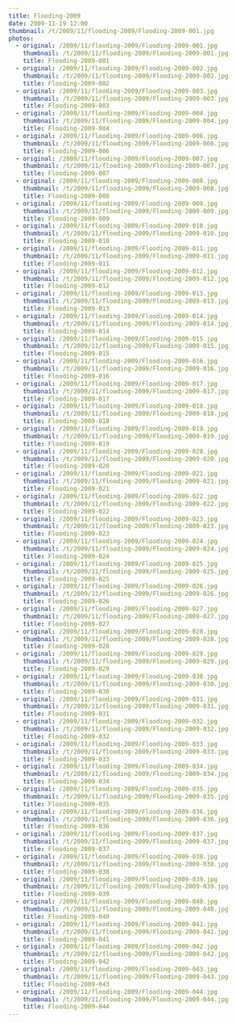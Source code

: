 ```yaml
---
title: Flooding-2009
date: 2009-11-19 12:00
thumbnail: /t/2009/11/flooding-2009/Flooding-2009-001.jpg
photos:
  - original: /2009/11/flooding-2009/Flooding-2009-001.jpg
    thumbnail: /t/2009/11/flooding-2009/Flooding-2009-001.jpg
    title: Flooding-2009-001
  - original: /2009/11/flooding-2009/Flooding-2009-002.jpg
    thumbnail: /t/2009/11/flooding-2009/Flooding-2009-002.jpg
    title: Flooding-2009-002
  - original: /2009/11/flooding-2009/Flooding-2009-003.jpg
    thumbnail: /t/2009/11/flooding-2009/Flooding-2009-003.jpg
    title: Flooding-2009-003
  - original: /2009/11/flooding-2009/Flooding-2009-004.jpg
    thumbnail: /t/2009/11/flooding-2009/Flooding-2009-004.jpg
    title: Flooding-2009-004
  - original: /2009/11/flooding-2009/Flooding-2009-006.jpg
    thumbnail: /t/2009/11/flooding-2009/Flooding-2009-006.jpg
    title: Flooding-2009-006
  - original: /2009/11/flooding-2009/Flooding-2009-007.jpg
    thumbnail: /t/2009/11/flooding-2009/Flooding-2009-007.jpg
    title: Flooding-2009-007
  - original: /2009/11/flooding-2009/Flooding-2009-008.jpg
    thumbnail: /t/2009/11/flooding-2009/Flooding-2009-008.jpg
    title: Flooding-2009-008
  - original: /2009/11/flooding-2009/Flooding-2009-009.jpg
    thumbnail: /t/2009/11/flooding-2009/Flooding-2009-009.jpg
    title: Flooding-2009-009
  - original: /2009/11/flooding-2009/Flooding-2009-010.jpg
    thumbnail: /t/2009/11/flooding-2009/Flooding-2009-010.jpg
    title: Flooding-2009-010
  - original: /2009/11/flooding-2009/Flooding-2009-011.jpg
    thumbnail: /t/2009/11/flooding-2009/Flooding-2009-011.jpg
    title: Flooding-2009-011
  - original: /2009/11/flooding-2009/Flooding-2009-012.jpg
    thumbnail: /t/2009/11/flooding-2009/Flooding-2009-012.jpg
    title: Flooding-2009-012
  - original: /2009/11/flooding-2009/Flooding-2009-013.jpg
    thumbnail: /t/2009/11/flooding-2009/Flooding-2009-013.jpg
    title: Flooding-2009-013
  - original: /2009/11/flooding-2009/Flooding-2009-014.jpg
    thumbnail: /t/2009/11/flooding-2009/Flooding-2009-014.jpg
    title: Flooding-2009-014
  - original: /2009/11/flooding-2009/Flooding-2009-015.jpg
    thumbnail: /t/2009/11/flooding-2009/Flooding-2009-015.jpg
    title: Flooding-2009-015
  - original: /2009/11/flooding-2009/Flooding-2009-016.jpg
    thumbnail: /t/2009/11/flooding-2009/Flooding-2009-016.jpg
    title: Flooding-2009-016
  - original: /2009/11/flooding-2009/Flooding-2009-017.jpg
    thumbnail: /t/2009/11/flooding-2009/Flooding-2009-017.jpg
    title: Flooding-2009-017
  - original: /2009/11/flooding-2009/Flooding-2009-018.jpg
    thumbnail: /t/2009/11/flooding-2009/Flooding-2009-018.jpg
    title: Flooding-2009-018
  - original: /2009/11/flooding-2009/Flooding-2009-019.jpg
    thumbnail: /t/2009/11/flooding-2009/Flooding-2009-019.jpg
    title: Flooding-2009-019
  - original: /2009/11/flooding-2009/Flooding-2009-020.jpg
    thumbnail: /t/2009/11/flooding-2009/Flooding-2009-020.jpg
    title: Flooding-2009-020
  - original: /2009/11/flooding-2009/Flooding-2009-021.jpg
    thumbnail: /t/2009/11/flooding-2009/Flooding-2009-021.jpg
    title: Flooding-2009-021
  - original: /2009/11/flooding-2009/Flooding-2009-022.jpg
    thumbnail: /t/2009/11/flooding-2009/Flooding-2009-022.jpg
    title: Flooding-2009-022
  - original: /2009/11/flooding-2009/Flooding-2009-023.jpg
    thumbnail: /t/2009/11/flooding-2009/Flooding-2009-023.jpg
    title: Flooding-2009-023
  - original: /2009/11/flooding-2009/Flooding-2009-024.jpg
    thumbnail: /t/2009/11/flooding-2009/Flooding-2009-024.jpg
    title: Flooding-2009-024
  - original: /2009/11/flooding-2009/Flooding-2009-025.jpg
    thumbnail: /t/2009/11/flooding-2009/Flooding-2009-025.jpg
    title: Flooding-2009-025
  - original: /2009/11/flooding-2009/Flooding-2009-026.jpg
    thumbnail: /t/2009/11/flooding-2009/Flooding-2009-026.jpg
    title: Flooding-2009-026
  - original: /2009/11/flooding-2009/Flooding-2009-027.jpg
    thumbnail: /t/2009/11/flooding-2009/Flooding-2009-027.jpg
    title: Flooding-2009-027
  - original: /2009/11/flooding-2009/Flooding-2009-028.jpg
    thumbnail: /t/2009/11/flooding-2009/Flooding-2009-028.jpg
    title: Flooding-2009-028
  - original: /2009/11/flooding-2009/Flooding-2009-029.jpg
    thumbnail: /t/2009/11/flooding-2009/Flooding-2009-029.jpg
    title: Flooding-2009-029
  - original: /2009/11/flooding-2009/Flooding-2009-030.jpg
    thumbnail: /t/2009/11/flooding-2009/Flooding-2009-030.jpg
    title: Flooding-2009-030
  - original: /2009/11/flooding-2009/Flooding-2009-031.jpg
    thumbnail: /t/2009/11/flooding-2009/Flooding-2009-031.jpg
    title: Flooding-2009-031
  - original: /2009/11/flooding-2009/Flooding-2009-032.jpg
    thumbnail: /t/2009/11/flooding-2009/Flooding-2009-032.jpg
    title: Flooding-2009-032
  - original: /2009/11/flooding-2009/Flooding-2009-033.jpg
    thumbnail: /t/2009/11/flooding-2009/Flooding-2009-033.jpg
    title: Flooding-2009-033
  - original: /2009/11/flooding-2009/Flooding-2009-034.jpg
    thumbnail: /t/2009/11/flooding-2009/Flooding-2009-034.jpg
    title: Flooding-2009-034
  - original: /2009/11/flooding-2009/Flooding-2009-035.jpg
    thumbnail: /t/2009/11/flooding-2009/Flooding-2009-035.jpg
    title: Flooding-2009-035
  - original: /2009/11/flooding-2009/Flooding-2009-036.jpg
    thumbnail: /t/2009/11/flooding-2009/Flooding-2009-036.jpg
    title: Flooding-2009-036
  - original: /2009/11/flooding-2009/Flooding-2009-037.jpg
    thumbnail: /t/2009/11/flooding-2009/Flooding-2009-037.jpg
    title: Flooding-2009-037
  - original: /2009/11/flooding-2009/Flooding-2009-038.jpg
    thumbnail: /t/2009/11/flooding-2009/Flooding-2009-038.jpg
    title: Flooding-2009-038
  - original: /2009/11/flooding-2009/Flooding-2009-039.jpg
    thumbnail: /t/2009/11/flooding-2009/Flooding-2009-039.jpg
    title: Flooding-2009-039
  - original: /2009/11/flooding-2009/Flooding-2009-040.jpg
    thumbnail: /t/2009/11/flooding-2009/Flooding-2009-040.jpg
    title: Flooding-2009-040
  - original: /2009/11/flooding-2009/Flooding-2009-041.jpg
    thumbnail: /t/2009/11/flooding-2009/Flooding-2009-041.jpg
    title: Flooding-2009-041
  - original: /2009/11/flooding-2009/Flooding-2009-042.jpg
    thumbnail: /t/2009/11/flooding-2009/Flooding-2009-042.jpg
    title: Flooding-2009-042
  - original: /2009/11/flooding-2009/Flooding-2009-043.jpg
    thumbnail: /t/2009/11/flooding-2009/Flooding-2009-043.jpg
    title: Flooding-2009-043
  - original: /2009/11/flooding-2009/Flooding-2009-044.jpg
    thumbnail: /t/2009/11/flooding-2009/Flooding-2009-044.jpg
    title: Flooding-2009-044
---
```

